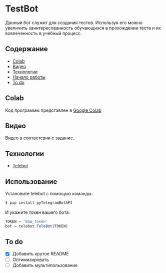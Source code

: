 # TestBot
Данный бот служит для создания тестов. Используя его можно увеличить заинтересованность обучающихся в прохождении теста и их вовлеченность в учебный процесс.

## Содержание
- [Colab](#Colab)
- [Видео](#Видео)
- [Технологии](#технологии)
- [Начало работы](#начало-работы)
- [To do](#to-do)

## Colab

Код программы представлен в [Google Colab](https://colab.research.google.com/drive/1VgUvVNJmxESRX6W1HbOK7LmIKFjtrGjz?usp=sharing)

## Видео

[Видео в соответсвии с задание.]([https://www.youtube.com/watch?v=dQw4w9WgXcQ](https://drive.google.com/file/d/1CI5NUXQslyctQwypO843nknagFYSwno3/view?usp=sharing))


## Технологии
- [Telebot](https://pytba.readthedocs.io/en/latest/index.html)


## Использование

Установите telebot с помощью команды:
```sh
$ pip install pyTelegramBotAPI
```

И укажите токен вашего бота:
```typescript
TOKEN = 'Ваш_Токен' 
bot = telebot.TeleBot(TOKEN)
```

## To do
- [x] Добавить крутое README
- [ ] Оптимизировать
- [ ] Добавить мультипользование
